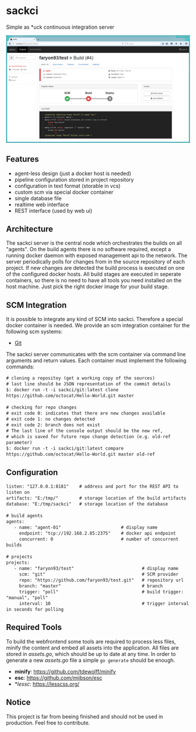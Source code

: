 # sackci
Simple as *uck continuous integration server

![Screenshot of webinterface](doc/webinterface.png)

## Features
- agent-less design (just a docker host is needed)
- pipeline configuration stored in project repository
- configuration in text format (storable in vcs)
- custom scm via special docker container
- single database file
- realtime web interface
- REST interface (used by web ui)

## Architecture
The sackci server is the central node which orchestrates the builds on all "agents". On the build agents there is no software required, except a running docker daemon with exposed management api to the network.
The server periodically polls for changes from in the source repository of each project. If new changes are detected the build process is executed on one of the configured docker hosts.
All build stages are executed in seperate containers, so there is no need to have all tools you need installed on the host machine. Just pick the right docker image for your build stage.

## SCM Integration
It is possible to integrate any kind of SCM into sackci. Therefore a special docker container is needed. We provide an scm integration container for the following scm systems:

- [Git](https://github.com/faryon93/sackci-git)

The sackci server communicates with the scm container via command line arguments and return values. Each container must implement the following commands:

```
# cloning a repositoy (get a working copy of the sources)
# last line should be JSON representation of the commit details
$: docker run -t -i sackci/git:latest clone https://github.com/octocat/Hello-World.git master

# checking for repo changes
# exit code 0: indicates that there are new changes available
# exit code 1: no changes detected
# exit code 2: branch does not exist
# The last line of the console output should be the new ref,
# which is saved for future repo change detection (e.g. old-ref parameter)
$: docker run -t -i sackci/git:latest compare https://github.com/octocat/Hello-World.git master old-ref
```

## Configuration
```
listen: "127.0.0.1:8181"    # address and port for the REST API to listen on
artifacts: "E:/tmp/"        # storage location of the build artifacts
database: "E:/tmp/sackci"   # storage location of the database

# build agents
agents:
   - name: "agent-01"                       # display name
     endpoint: "tcp://192.168.2.85:2375"    # docker api endpoint
     concurrent: 0                          # number of concurrent builds

# projects
projects:
   - name: "faryon93/test"                          # display name
     scm: "git"                                     # SCM provider
     repo: "https://github.com/faryon93/test.git"   # repository url
     branch: "master"                               # branch
     trigger: "poll"                                # build trigger: "manual", "poll"
     interval: 10                                   # trigger interval in seconds for polling
```

## Required Tools
To build the webfrontend some tools are required to process less files, minify the content and embed all assets into the application.
All files are stored in *assets.go*, which should be up to date at any time. In order to generate a new *assets.go* file a simple `go generate` should be enough.

- **minify**: https://github.com/tdewolff/minify
- **esc**: https://github.com/mjibson/esc
- **lessc*: https://lesscss.org/

## Notice
This project is far from beeing finished and should not be used in production. Feel free to contribute.
